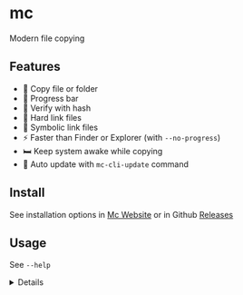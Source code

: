 # mc

Modern file copying

## Features

- 📂 Copy file or folder
- 🔄 Progress bar
- 🔐 Verify with hash
- 🔗 Hard link files
- 🔗 Symbolic link files
- ⚡ Faster than Finder or Explorer (with `--no-progress`)
- 🛏️ Keep system awake while copying
- 🔄 Auto update with `mc-cli-update` command

## Install

See installation options in [Mc Website](https://thewh1teagle.github.io/mc/) or in Github [Releases](https://github.com/thewh1teagle/mc/releases/latest)

## Usage

See `--help`

<details>

<summary>Details</summary>

```console
Copies files or directories with options for recursion and overwriting.

Usage: mc [OPTIONS] <SOURCE>... <DESTINATION>

Arguments:
  <SOURCE>...    Source file or directory to copy
  <DESTINATION>  Destination file or directory

Options:
  -f, --force               Overwrite destination if it exists
      --hard-link           Hard link file
      --symlink             Symbol link file
      --reflink             Ref link file Similar to hardlink except modify one doesn't affect the other
      --verify              Verify hash of folder / file once copied
      --no-progress         Disable progress bar
      --no-keep-awake       Disable keep system awake while copy
      --keep-display-awake  Keep display awake while copy
  -h, --help                Print help
```

</details>
